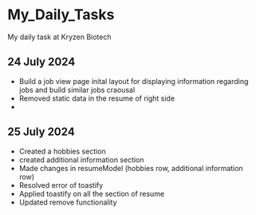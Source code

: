# My_Daily_Tasks
My daily task at Kryzen Biotech

## 24 July 2024
- Build a job view page inital layout for displaying information regarding jobs and build similar jobs craousal
- Removed static data in the resume of right side
- 

## 25 July 2024

- Created a hobbies section
- created additional information section
- Made changes in resumeModel (hobbies row, additional information row)
- Resolved error of toastify
- Applied toastify on all the section of resume
- Updated remove functionality
